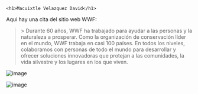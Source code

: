 <!DOCTYPE html>
<html>
<body>

    <h1>Macuixtle Velazquez David</h1>
<p>Aqui hay una cita del sitio web WWF:</p>

<blockquote cite="http://www.worldwildlife.org/who/index.html">&gt; Durante 60 años, WWF ha trabajado para ayudar a las personas y la naturaleza a prosperar. Como la organización de conservación líder en el mundo, WWF trabaja en casi 100 países. En todos los niveles, colaboramos con personas de todo el mundo para desarrollar y ofrecer soluciones innovadoras que protejan a las comunidades, la vida silvestre y los lugares en los que viven.</blockquote>

</body>
</html>

![image](https://github.com/user-attachments/assets/9b639015-77c6-429d-86e0-52a0a0416b82)

![image](https://github.com/user-attachments/assets/3ab944fc-be43-4093-b4e2-dfeac965f024)
